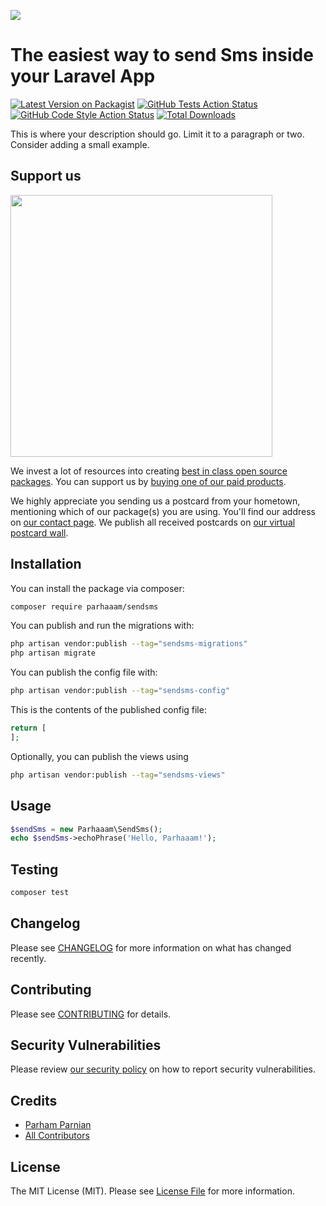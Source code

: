 
[<img src="https://github-ads.s3.eu-central-1.amazonaws.com/support-ukraine.svg?t=1" />](https://supportukrainenow.org)

# The easiest way to send Sms inside your Laravel App

[![Latest Version on Packagist](https://img.shields.io/packagist/v/parhaaam/sendsms.svg?style=flat-square)](https://packagist.org/packages/parhaaam/sendsms)
[![GitHub Tests Action Status](https://img.shields.io/github/workflow/status/parhaaam/sendsms/run-tests?label=tests)](https://github.com/parhaaam/sendsms/actions?query=workflow%3Arun-tests+branch%3Amain)
[![GitHub Code Style Action Status](https://img.shields.io/github/workflow/status/parhaaam/sendsms/Check%20&%20fix%20styling?label=code%20style)](https://github.com/parhaaam/sendsms/actions?query=workflow%3A"Check+%26+fix+styling"+branch%3Amain)
[![Total Downloads](https://img.shields.io/packagist/dt/parhaaam/sendsms.svg?style=flat-square)](https://packagist.org/packages/parhaaam/sendsms)

This is where your description should go. Limit it to a paragraph or two. Consider adding a small example.

## Support us

[<img src="https://github-ads.s3.eu-central-1.amazonaws.com/SendSms.jpg?t=1" width="419px" />](https://spatie.be/github-ad-click/SendSms)

We invest a lot of resources into creating [best in class open source packages](https://spatie.be/open-source). You can support us by [buying one of our paid products](https://spatie.be/open-source/support-us).

We highly appreciate you sending us a postcard from your hometown, mentioning which of our package(s) you are using. You'll find our address on [our contact page](https://spatie.be/about-us). We publish all received postcards on [our virtual postcard wall](https://spatie.be/open-source/postcards).

## Installation

You can install the package via composer:

```bash
composer require parhaaam/sendsms
```

You can publish and run the migrations with:

```bash
php artisan vendor:publish --tag="sendsms-migrations"
php artisan migrate
```

You can publish the config file with:

```bash
php artisan vendor:publish --tag="sendsms-config"
```

This is the contents of the published config file:

```php
return [
];
```

Optionally, you can publish the views using

```bash
php artisan vendor:publish --tag="sendsms-views"
```

## Usage

```php
$sendSms = new Parhaaam\SendSms();
echo $sendSms->echoPhrase('Hello, Parhaaam!');
```

## Testing

```bash
composer test
```

## Changelog

Please see [CHANGELOG](CHANGELOG.md) for more information on what has changed recently.

## Contributing

Please see [CONTRIBUTING](https://github.com/spatie/.github/blob/main/CONTRIBUTING.md) for details.

## Security Vulnerabilities

Please review [our security policy](../../security/policy) on how to report security vulnerabilities.

## Credits

- [Parham Parnian](https://github.com/parhaaam)
- [All Contributors](../../contributors)

## License

The MIT License (MIT). Please see [License File](LICENSE.md) for more information.
